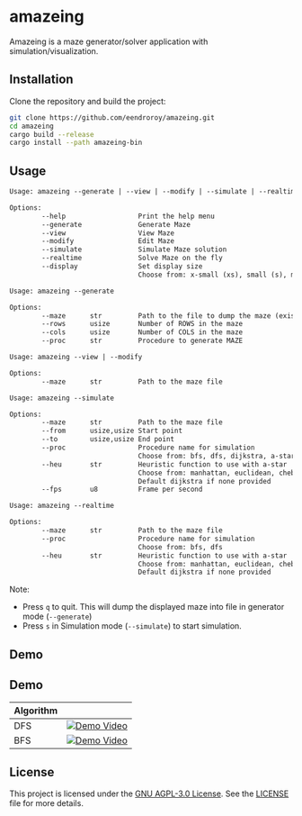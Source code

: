# amazeing

Amazeing is a maze generator/solver application with simulation/visualization.

## Installation

Clone the repository and build the project:

```sh
git clone https://github.com/eendroroy/amazeing.git
cd amazeing
cargo build --release
cargo install --path amazeing-bin
```

## Usage

```txt
Usage: amazeing --generate | --view | --modify | --simulate | --realtime

Options:
        --help                  Print the help menu
        --generate              Generate Maze
        --view                  View Maze
        --modify                Edit Maze
        --simulate              Simulate Maze solution
        --realtime              Solve Maze on the fly
        --display               Set display size
                                Choose from: x-small (xs), small (s), medium (m), large (l), x-large (xl)

Usage: amazeing --generate

Options:
        --maze      str         Path to the file to dump the maze (existing file will preload the data)
        --rows      usize       Number of ROWS in the maze
        --cols      usize       Number of COLS in the maze
        --proc      str         Procedure to generate MAZE

Usage: amazeing --view | --modify

Options:
        --maze      str         Path to the maze file

Usage: amazeing --simulate

Options:
        --maze      str         Path to the maze file
        --from      usize,usize Start point
        --to        usize,usize End point
        --proc                  Procedure name for simulation
                                Choose from: bfs, dfs, dijkstra, a-star
        --heu       str         Heuristic function to use with a-star
                                Choose from: manhattan, euclidean, chebyshev, octile, dijkstra
                                Default dijkstra if none provided
        --fps       u8          Frame per second

Usage: amazeing --realtime

Options:
        --maze      str         Path to the maze file
        --proc                  Procedure name for simulation
                                Choose from: bfs, dfs
        --heu       str         Heuristic function to use with a-star
                                Choose from: manhattan, euclidean, chebyshev, octile, dijkstra
                                Default dijkstra if none provided
```

Note:

- Press `q` to quit. This will dump the displayed maze into file in generator mode (`--generate`)
- Press `s` in Simulation mode (`--simulate`) to start simulation.

## Demo

## Demo

| Algorithm |                                                                                                           |
|-----------|-----------------------------------------------------------------------------------------------------------|
| DFS       | [![Demo Video](https://img.youtube.com/vi/9F8XRL7lnIU/0.jpg)](https://www.youtube.com/shorts/9F8XRL7lnIU) |
| BFS       | [![Demo Video](https://img.youtube.com/vi/h8q5vi68fz0/0.jpg)](https://www.youtube.com/shorts/h8q5vi68fz0) |

## License

This project is licensed under the [GNU AGPL-3.0 License](https://www.gnu.org/licenses/agpl-3.0.html). See
the [LICENSE](./LICENSE) file for more details.
